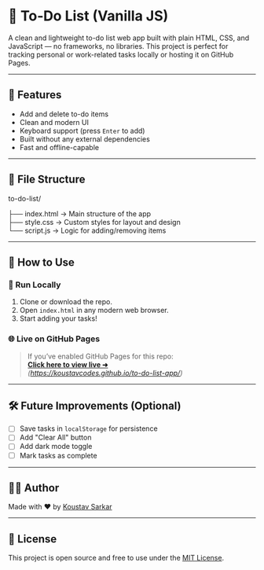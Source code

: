 # 📝 To‑Do List (Vanilla JS)

A clean and lightweight to-do list web app built with plain HTML, CSS, and JavaScript — no frameworks, no libraries. This project is perfect for tracking personal or work-related tasks locally or hosting it on GitHub Pages.

---

## 🔧 Features

- Add and delete to-do items
- Clean and modern UI
- Keyboard support (press `Enter` to add)
- Built without any external dependencies
- Fast and offline-capable

---

## 📁 File Structure

to-do-list/

├── index.html      → Main structure of the app  
├── style.css       → Custom styles for layout and design  
└── script.js       → Logic for adding/removing items

---

## 🚀 How to Use

### 📌 Run Locally
1. Clone or download the repo.
2. Open `index.html` in any modern web browser.
3. Start adding your tasks!

### 🌐 Live on GitHub Pages
> If you’ve enabled GitHub Pages for this repo:  
**[Click here to view live ➜](https://koustavcodes.github.io/to-do-list-app/)**  
*(https://koustavcodes.github.io/to-do-list-app/)*

---

## 🛠️ Future Improvements (Optional)
- [ ] Save tasks in `localStorage` for persistence
- [ ] Add "Clear All" button
- [ ] Add dark mode toggle
- [ ] Mark tasks as complete

---

## 🧑‍💻 Author

Made with ❤️ by [Koustav Sarkar](https://github.com/koustavcodes)

---

## 📜 License

This project is open source and free to use under the [MIT License](LICENSE).
